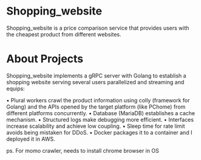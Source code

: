 # Shopping_website

Shopping_website is a price comparison service that provides users with the cheapest product from different websites.

# About Projects

Shopping_website implements a gRPC server with Golang to establish a shopping website serving several users parallelized and streaming and equips:

• Plural workers crawl the product information using colly (framework for Golang) and the APIs opened by the target platform (like PChome) from different platforms concurrently.
• Database (MariaDB) establishes a cache mechanism.
• Structured logs make debugging more efficient.
• Interfaces increase scalability and achieve low coupling.
• Sleep time for rate limit avoids being mistaken for DDoS.
• Docker packages it to a container and I deployed it in AWS.

ps. For momo crawler, needs to install chrome browser in OS
